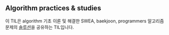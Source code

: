 ## Algorithm practices & studies

이 TIL은 algorithm 기초 이론 및 해결한 SWEA, baekjoon, programmers 알고리즘 문제의 [솔루션](./algorithm_challenges)을 공유하는 TIL입니다.


